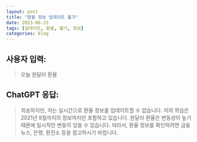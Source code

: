 ```yaml
---
layout: post
title: "환율 정보 업데이트 불가"
date: 2023-06-23
tags: [업데이트, 환율, 불가, 정보]
categories: blog
---
```


## 사용자 입력:
> 오늘 원달러 환율

## ChatGPT 응답:
> 죄송하지만, 저는 실시간으로 환율 정보를 업데이트할 수 없습니다. 저의 학습은 2021년 9월까지의 정보까지만 포함하고 있습니다. 원달러 환율은 변동성이 높기 때문에 일시적인 변동이 있을 수 있습니다. 따라서, 환율 정보를 확인하려면 금융 뉴스, 은행, 환전소 등을 참고하시기 바랍니다.

